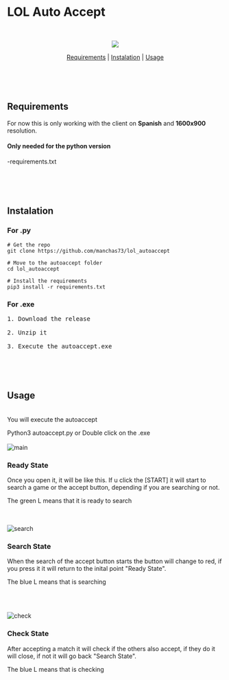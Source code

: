 # LOL Auto Accept
<br>


<p align="center"> <img src="https://github.com/manchas73/lol_autoaccept/assets/46001842/a3c08759-0bb0-46f0-98b4-7bc35d5792dc"> </p>


<p align="center">
<a href="#requirements">Requirements</a>
<a>  |  </a>
<a href="#instalation">Instalation</a>
<a>  |  </a>
<a href="#usage">Usage</a>
</p>




<br><br><br>



<h2>Requirements</h2>
For now this is only working with the client on <strong>Spanish</strong> and <strong>1600x900</strong> resolution.

<h4>Only needed for the python version</h4>
-requirements.txt


<br><br><br>

<h2>Instalation</h2>

<h3>For .py</h3>

```console
# Get the repo
git clone https://github.com/manchas73/lol_autoaccept

# Move to the autoaccept folder
cd lol_autoaccept

# Install the requirements
pip3 install -r requirements.txt

```


<h3>For .exe</h3>

<pre>
1. Download the release

2. Unzip it

3. Execute the autoaccept.exe</pre>


<br><br><br>

<h2>Usage</h2>
<br>
You will execute the autoaccept

Python3 autoaccept.py or Double click on the .exe
<br><br>
![main](https://github.com/manchas73/lol_autoaccept/assets/46001842/f3950d0a-4352-4bb3-b53e-d68cec5ef1a0)

<h3>Ready State</h3>
Once you open it, it will be like this. If u click the [START] it will start to search a game or the accept button, depending if you are searching or not.

The green L means that it is ready to search

<br><br>
![search](https://github.com/manchas73/lol_autoaccept/assets/46001842/b94ee032-08a9-472f-8244-4a95509670da)

<h3>Search State</h3>
When the search of the accept button starts the button will change to red, if you press it it will return to the inital point "Ready State".

The blue L means that is searching

<br><br>

![check](https://github.com/manchas73/lol_autoaccept/assets/46001842/5b6006d1-a1f9-4a8f-bd8b-f753beb1e6b6)

<h3>Check State</h3>
After accepting a match it will check if the others also accept, if they do it will close, if not it will go back "Search State".

The blue L means that is checking

